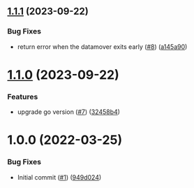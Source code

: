 ## [1.1.1](https://github.com/catalystsquad/data-mover-core/compare/v1.1.0...v1.1.1) (2023-09-22)


### Bug Fixes

* return error when the datamover exits early ([#8](https://github.com/catalystsquad/data-mover-core/issues/8)) ([a145a90](https://github.com/catalystsquad/data-mover-core/commit/a145a9001d3bf1abade4463e5b1a4b26e311d806))

# [1.1.0](https://github.com/catalystsquad/data-mover-core/compare/v1.0.0...v1.1.0) (2023-09-22)


### Features

* upgrade go version ([#7](https://github.com/catalystsquad/data-mover-core/issues/7)) ([32458b4](https://github.com/catalystsquad/data-mover-core/commit/32458b48f87565d2327488dbbf904ebfb5ecdbdf))

# 1.0.0 (2022-03-25)


### Bug Fixes

* Initial commit ([#1](https://github.com/catalystsquad/data-mover-core/issues/1)) ([949d024](https://github.com/catalystsquad/data-mover-core/commit/949d0240970b7c109803adcbde5534a9571f9829))
